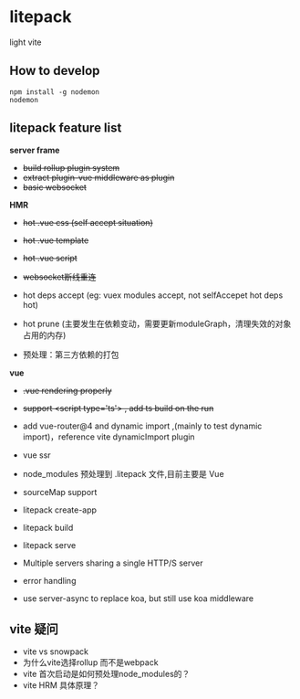 # litepack

light vite

## How to develop

```
npm install -g nodemon
nodemon
```

## litepack feature list

**server frame**
* ~~build rollup plugin system~~
* ~~extract plugin-vue middleware as plugin~~
* ~~basic websocket~~

**HMR**
* ~~hot .vue css (self accept situation)~~
* ~~hot .vue template~~
* ~~hot .vue script~~
* ~~websocket断线重连~~

* hot deps accept (eg: vuex modules accept, not selfAccepet hot deps hot)
* hot prune (主要发生在依赖变动，需要更新moduleGraph，清理失效的对象占用的内存)

* 预处理：第三方依赖的打包

**vue**
* ~~.vue rendering properly~~
* ~~support \<script type='ts'\> , add ts build on the run~~

* add vue-router@4  and dynamic import ,(mainly to test dynamic import)，reference vite dynamicImport plugin
* vue ssr
* node_modules 预处理到 .litepack 文件,目前主要是 Vue
* sourceMap support
* litepack create-app
* litepack build
* litepack serve
* Multiple servers sharing a single HTTP/S server
* error handling
* use server-async to replace koa, but still use koa middleware
## vite 疑问

* vite vs snowpack
* 为什么vite选择rollup 而不是webpack
* vite 首次启动是如何预处理node_modules的？
* vite HRM 具体原理？
